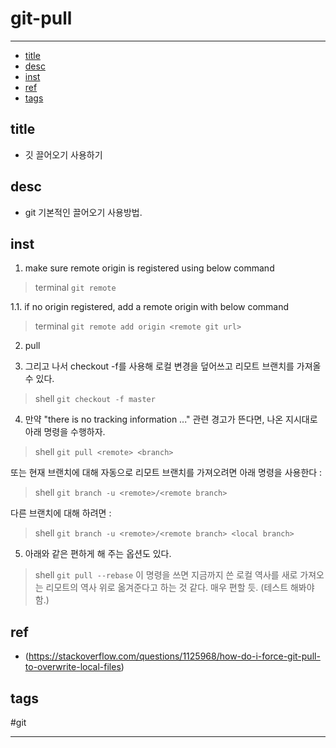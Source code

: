 # git-pull

----

- [title](#title)
- [desc](#desc)
- [inst](#inst)
- [ref](#ref)
- [tags](#tags)

## title
- 깃 끌어오기 사용하기

## desc
- git 기본적인 끌어오기 사용방법.

## inst
1. make sure remote origin is registered using below command

  > terminal
  > `git remote`


1.1. if no origin registered, add a remote origin with below command


  > terminal
  > `git remote add origin <remote git url>`
  2. pull

  3. 그리고 나서 checkout -f를 사용해 로컬 변경을 덮어쓰고 리모트 브랜치를 가져올 수 있다.
  >shell
  `git checkout -f master`

4. 만약 "there is no tracking information ..." 관련 경고가 뜬다면, 나온 지시대로 아래 명령을 수행하자.
>shell
`git pull <remote> <branch>`

또는 현재 브랜치에 대해 자동으로 리모트 브랜치를 가져오려면 아래 명령을 사용한다 :
>shell
`git branch -u <remote>/<remote branch>`

다른 브랜치에 대해 하려면 :
>shell
`git branch -u <remote>/<remote branch> <local branch>`

5. 아래와 같은 편하게 해 주는 옵션도 있다.
>shell
`git pull --rebase`
이 명령을 쓰면 지금까지 쓴 로컬 역사를 새로 가져오는 리모트의 역사 위로 옮겨준다고 하는 것 같다. 매우 편할 듯. (테스트 해봐야 함.)

## ref
- (https://stackoverflow.com/questions/1125968/how-do-i-force-git-pull-to-overwrite-local-files)

## tags
  #git




--------------------------

 
